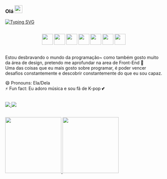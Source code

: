 ### Olá <img height="25px" width="25px" src="https://github.com/TheDudeThatCode/TheDudeThatCode/blob/6bd69ddcf3118726abbcf0aa0e0c5b6e712886b4/Assets/Hi.gif" />

<a href="https://git.io/typing-svg"><img src="https://readme-typing-svg.demolab.com?font=Itim&size=29&pause=1000&color=F79680&width=492&height=60&lines=Muito+prazer%2C+meu+nome+%C3%A9+J%C3%A9ssica+%E2%9C%A8" alt="Typing SVG" /></a>

<h2 dir="auto"></h2>
  <div align="center" dir="auto" style="align:center, display:flex, flex-direction:column, align-items:center"> 
    <img src="https://cdn.jsdelivr.net/gh/devicons/devicon/icons/css3/css3-plain.svg" width="35px" height="35px"/> 
    <img src="https://cdn.jsdelivr.net/gh/devicons/devicon/icons/html5/html5-original.svg" width="35px" height="35px"/> 
    <img src="https://cdn.jsdelivr.net/gh/devicons/devicon/icons/javascript/javascript-original.svg" width="35px" height="35px"/>
    <img src="https://cdn.jsdelivr.net/gh/devicons/devicon/icons/react/react-original.svg" width="35px" height="35px"/>
    <img src="https://cdn.jsdelivr.net/gh/devicons/devicon/icons/docker/docker-original.svg" width="35px" height="35px"/>
    <img src="https://cdn.jsdelivr.net/gh/devicons/devicon/icons/postgresql/postgresql-original.svg" width="35px" height="35px"/>
    <img src="https://cdn.jsdelivr.net/gh/devicons/devicon/icons/typescript/typescript-original.svg" width="35px" height="35px"/>
  </div>
  
<h2 dir="auto"></h2>

Estou desbravando o mundo da programação~ como também gosto muito da área de design, pretendo me aprofundar na area de Front-End 🔭 <br>
Uma das coisas que eu mais gosto sobre programar, é poder vencer desafios constantemente e descobrir constantemente do que eu sou capaz.

😄 Pronouns: Ela/Dela <br>
⚡ Fun fact: Eu adoro música e sou fã de K-pop 💕

<h2 dir="auto"></h2>

<a href="www.linkedin.com/in/jessicav-santos678" target="_blank">
  <img src="https://img.shields.io/badge/-LinkedIn-%230077B5?style=for-the-badge&logo=linkedin&logoColor=white" target="_blank">
</a> 
<a href = "jessicavitorsantos@outlook.com"><img src="https://img.shields.io/badge/Gmail-D14836?style=for-the-badge&logo=gmail&logoColor=white" target="_blank"></a> 

<h2 dir="auto"></h2>

<div>
<a href="https://github.com/JessKangs">
<img height="180em" src="https://github-readme-stats.vercel.app/api/top-langs/?username=JessKangs&layout=compact&langs_count=7&theme=dracula"/>
<img height="180em" src="https://github-readme-stats.vercel.app/api?username=JessKangs&show_icons=true&theme=dracula&include_all_commits=true&count_private=true"/>
</div>


  
